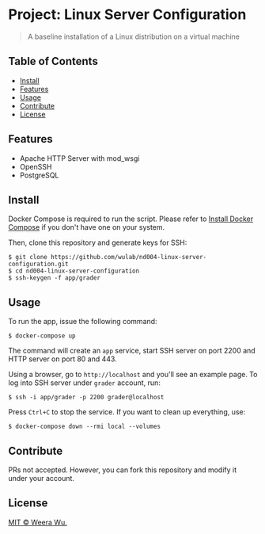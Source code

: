 # Project: Linux Server Configuration

> A baseline installation of a Linux distribution on a virtual machine

## Table of Contents

- [Install](#install)
- [Features](#features)
- [Usage](#usage)
- [Contribute](#contribute)
- [License](#license)

## Features

- Apache HTTP Server with mod_wsgi
- OpenSSH
- PostgreSQL

## Install

Docker Compose is required to run the script. Please refer to [Install Docker
Compose](https://docs.docker.com/compose/install/) if you don't have one on
your system.

Then, clone this repository and generate keys for SSH:

    $ git clone https://github.com/wulab/nd004-linux-server-configuration.git
    $ cd nd004-linux-server-configuration
    $ ssh-keygen -f app/grader

## Usage

To run the app, issue the following command:

    $ docker-compose up

The command will create an `app` service, start SSH server on port 2200 and
HTTP server on port 80 and 443.

Using a browser, go to `http://localhost` and you'll see an example page. To
log into SSH server under `grader` account, run:

    $ ssh -i app/grader -p 2200 grader@localhost

Press `Ctrl+C` to stop the service. If you want to clean up everything, use:

    $ docker-compose down --rmi local --volumes

## Contribute

PRs not accepted. However, you can fork this repository and modify it under
your account.

## License

[MIT © Weera Wu.](LICENSE)
